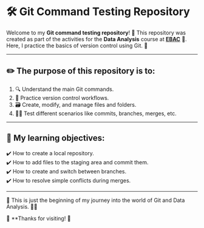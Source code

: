 # 🛠️ Git Command Testing Repository

Welcome to my **Git command testing repository**!
🎉 This repository was created as part of the activities for the **Data Analysis** course at **[EBAC](ebaconline.com.br)**
🏫. Here, I practice the basics of version control using Git. 🚀

---

## ✏️ The purpose of this repository is to:

1. 🔍 Understand the main Git commands.  
2. 🚦 Practice version control workflows.  
3. 🗃️ Create, modify, and manage files and folders.  
4. 🤹‍♂️ Test different scenarios like commits, branches, merges, etc.  

---

## 🧩 My learning objectives:

✔️ How to create a local repository.  
✔️ How to add files to the staging area and commit them.  
✔️ How to create and switch between branches.  
✔️ How to resolve simple conflicts during merges.  

---

🚀 This is just the beginning of my journey into the world of Git and Data Analysis. 👨‍💻

🌟 **Thanks for visiting! 🌟
